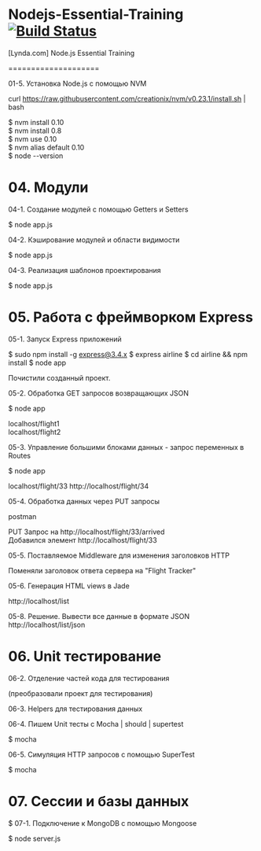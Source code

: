 # Nodejs-Essential-Training [![Build Status](https://travis-ci.org/marley-nodejs/Nodejs-Essential-Training.svg?branch=master)](https://travis-ci.org/marley-nodejs/Nodejs-Essential-Training)
[Lynda.com] Node.js Essential Training


====================



01-5. Установка Node.js с помощью NVM

curl https://raw.githubusercontent.com/creationix/nvm/v0.23.1/install.sh | bash  

$ nvm install 0.10  
$ nvm install 0.8  
$ nvm use 0.10  
$ nvm alias default 0.10  
$ node --version


# 04. Модули

04-1. Создание модулей с помощью Getters и Setters

$ node app.js


04-2. Кэширование модулей и области видимости  

$ node app.js  


04-3. Реализация шаблонов проектирования

$ node app.js


# 05. Работа с фреймворком Express

05-1. Запуск Express приложений

$ sudo npm install -g express@3.4.x
$ express airline
$ cd airline && npm install
$ node app

Почистили созданный проект.


05-2. Обработка GET запросов возвращающих JSON


$ node app

localhost/flight1  
localhost/flight2  


05-3. Управление большими блоками данных - запрос переменных в Routes  

$ node app

localhost/flight/33
http://localhost/flight/34


05-4. Обработка данных через PUT запросы  


postman

PUT Запрос на http://localhost/flight/33/arrived  
Добавился элемент http://localhost/flight/33


05-5. Поставляемое Middleware для изменения заголовков HTTP

Поменяли заголовок ответа сервера на "Flight Tracker"


05-6. Генерация HTML views в Jade

http://localhost/list


05-8. Решение. Вывести все данные в формате JSON  
http://localhost/list/json



# 06. Unit тестирование

06-2. Отделение частей кода для тестирования

(преобразовали проект для тестирования)


06-3. Helpers для тестирования данных


06-4. Пишем Unit тесты с Mocha | should | supertest

$ mocha


06-5. Симуляция HTTP запросов с помощью SuperTest

$ mocha



# 07. Сессии и базы данных

$ 07-1. Подключение к MongoDB с помощью Mongoose

$ node server.js
